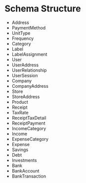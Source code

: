 # Schema Structure

- Address
- PaymentMethod
- UnitType
- Frequency
- Category
- Label
- LabelAssignment
- User
- UserAddress
- UserRelationship
- UserSession
- Company
- CompanyAddress
- Store
- StoreAddress
- Product
- Receipt
- TaxRate
- ReceiptTaxDetail
- ReceiptPayment
- IncomeCategory
- Income
- ExpenseCategory
- Expense
- Savings
- Debt
- Investments
- Bank
- BankAccount
- BankTransaction
